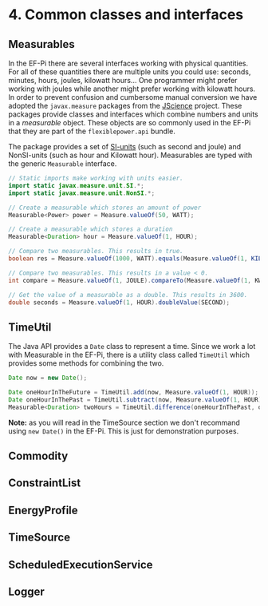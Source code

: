 # 4. Common classes and interfaces

## Measurables
In the EF-Pi there are several interfaces working with physical quantities. For all of these quantities there are multiple units you could use: seconds, minutes, hours, joules, kilowatt hours... One programmer might prefer working with joules while another might prefer working with kilowatt hours. In order to prevent confusion and cumbersome manual conversion we have adopted the `javax.measure` packages from the [JScience](http://jscience.org) project. These packages provide classes and interfaces which combine numbers and units in a *measurable* object. These objects are so commonly used in the EF-Pi that they are part of the `flexiblepower.api` bundle.

The package provides a set of [SI-units](http://en.wikipedia.org/wiki/International_System_of_Units) (such as second and joule) and NonSI-units (such as hour and Kilowatt hour). Measurables are typed with the generic `Measurable` interface.

```java
// Static imports make working with units easier.
import static javax.measure.unit.SI.*;
import static javax.measure.unit.NonSI.*;

// Create a measurable which stores an amount of power
Measurable<Power> power = Measure.valueOf(50, WATT);

// Create a measurable which stores a duration
Measurable<Duration> hour = Measure.valueOf(1, HOUR);

// Compare two measurables. This results in true.
boolean res = Measure.valueOf(1000, WATT).equals(Measure.valueOf(1, KILO(WATT)))

// Compare two measurables. This results in a value < 0.
int compare = Measure.valueOf(1, JOULE).compareTo(Measure.valueOf(1, KWH));

// Get the value of a measurable as a double. This results in 3600.
double seconds = Measure.valueOf(1, HOUR).doubleValue(SECOND);
```

## TimeUtil

The Java API provides a `Date` class to represent a time. Since we work a lot with Measurable<Duration> in the EF-Pi, there is a utility class called `TimeUtil` which provides some methods for combining the two.

```java
Date now = new Date();

Date oneHourInTheFuture = TimeUtil.add(now, Measure.valueOf(1, HOUR));
Date oneHourInThePast = TimeUtil.subtract(now, Measure.valueOf(1, HOUR));
Measurable<Duration> twoHours = TimeUtil.difference(oneHourInThePast, oneHourInTheFuture);
```

**Note:** as you will read in the TimeSource section we don't recommand using `new Date()` in the EF-Pi. This is just for demonstration purposes.

## Commodity

## ConstraintList

## EnergyProfile

## TimeSource

## ScheduledExecutionService

## Logger